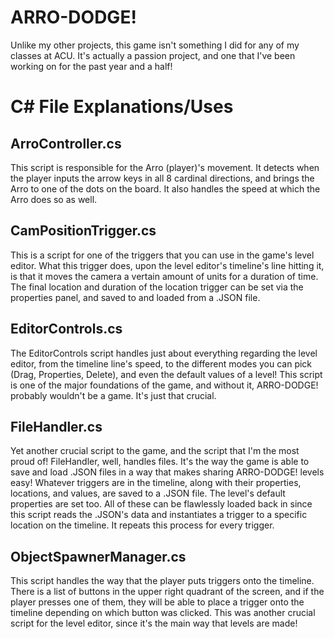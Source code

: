 # ARRO-DODGE!
Unlike my other projects, this game isn't something I did for any of my classes at ACU. It's actually a passion project, and one that I've been working on for the past year and a half!

# C# File Explanations/Uses
## ArroController.cs
This script is responsible for the Arro (player)'s movement. It detects when the player inputs the arrow keys in all 8 cardinal directions, and brings the Arro to one of the dots on the board. It also handles the speed at which the Arro does so as well.
## CamPositionTrigger.cs
This is a script for one of the triggers that you can use in the game's level editor. What this trigger does, upon the level editor's timeline's line hitting it, is that it moves the camera a vertain amount of units for a duration of time. The final location and duration of the location trigger can be set via the properties panel, and saved to and loaded from a .JSON file.
## EditorControls.cs
The EditorControls script handles just about everything regarding the level editor, from the timeline line's speed, to the different modes you can pick (Drag, Properties, Delete), and even the default values of a level! This script is one of the major foundations of the game, and without it, ARRO-DODGE! probably wouldn't be a game. It's just that crucial.
## FileHandler.cs
Yet another crucial script to the game, and the script that I'm the most proud of! FileHandler, well, handles files. It's the way the game is able to save and load .JSON files in a way that makes sharing ARRO-DODGE! levels easy! Whatever triggers are in the timeline, along with their properties, locations, and values, are saved to a .JSON file. The level's default properties are set too. All of these can be flawlessly loaded back in since this script reads the .JSON's data and instantiates a trigger to a specific location on the timeline. It repeats this process for every trigger.
## ObjectSpawnerManager.cs
This script handles the way that the player puts triggers onto the timeline. There is a list of buttons in the upper right quadrant of the screen, and if the player presses one of them, they will be able to place a trigger onto the timeline depending on which button was clicked. This was another crucial script for the level editor, since it's the main way that levels are made!

